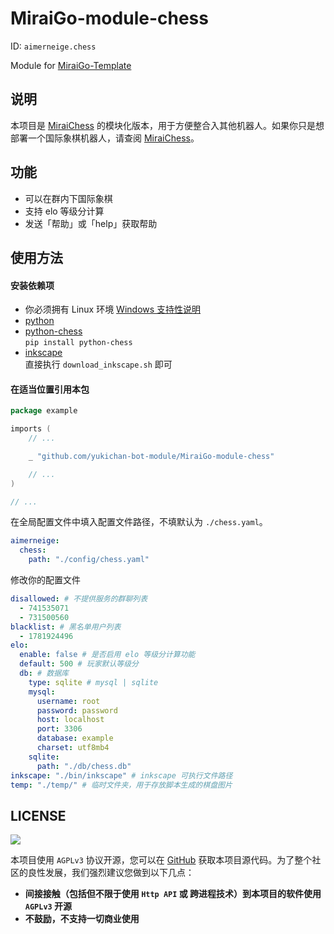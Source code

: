 # MiraiGo-module-chess

ID: `aimerneige.chess`

Module for [MiraiGo-Template](https://github.com/Logiase/MiraiGo-Template)

## 说明

本项目是 [MiraiChess](https://github.com/aimerneige/MiraiChess) 的模块化版本，用于方便整合入其他机器人。如果你只是想部署一个国际象棋机器人，请查阅 [MiraiChess](https://github.com/aimerneige/MiraiChess)。

## 功能

- 可以在群内下国际象棋
- 支持 elo 等级分计算
- 发送「帮助」或「help」获取帮助

## 使用方法

#### 安装依赖项

- 你必须拥有 Linux 环境 [Windows 支持性说明](https://github.com/aimerneige/MiraiChess#%E6%98%AF%E5%90%A6%E6%94%AF%E6%8C%81-windows)
- [python](https://www.python.org/downloads/)
- [python-chess](https://github.com/niklasf/python-chess)\
`pip install python-chess`
- [inkscape](https://inkscape.org/)\
直接执行 `download_inkscape.sh` 即可

#### 在适当位置引用本包

```go
package example

imports (
    // ...

    _ "github.com/yukichan-bot-module/MiraiGo-module-chess"

    // ...
)

// ...
```

在全局配置文件中填入配置文件路径，不填默认为 `./chess.yaml`。

```yaml
aimerneige:
  chess:
    path: "./config/chess.yaml"
```

修改你的配置文件

```yaml
disallowed: # 不提供服务的群聊列表
  - 741535071
  - 731500560
blacklist: # 黑名单用户列表
  - 1781924496
elo:
  enable: false # 是否启用 elo 等级分计算功能
  default: 500 # 玩家默认等级分
  db: # 数据库
    type: sqlite # mysql | sqlite
    mysql:
      username: root
      password: password
      host: localhost
      port: 3306
      database: example
      charset: utf8mb4
    sqlite:
      path: "./db/chess.db"
inkscape: "./bin/inkscape" # inkscape 可执行文件路径
temp: "./temp/" # 临时文件夹，用于存放脚本生成的棋盘图片
```

## LICENSE

<a href="https://www.gnu.org/licenses/agpl-3.0.en.html">
<img src="https://www.gnu.org/graphics/agplv3-155x51.png">
</a>

本项目使用 `AGPLv3` 协议开源，您可以在 [GitHub](https://github.com/yukichan-bot-module/MiraiGo-module-fortune) 获取本项目源代码。为了整个社区的良性发展，我们强烈建议您做到以下几点：

- **间接接触（包括但不限于使用 `Http API` 或 跨进程技术）到本项目的软件使用 `AGPLv3` 开源**
- **不鼓励，不支持一切商业使用**
